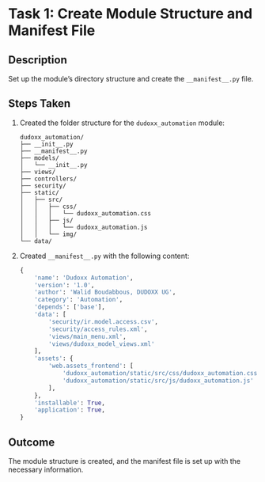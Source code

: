 # Task 1: Create Module Structure and Manifest File

## Description
Set up the module’s directory structure and create the `__manifest__.py` file.

## Steps Taken
1. Created the folder structure for the `dudoxx_automation` module:
   ```plaintext
   dudoxx_automation/
   ├── __init__.py
   ├── __manifest__.py
   ├── models/
   │   └── __init__.py
   ├── views/
   ├── controllers/
   ├── security/
   ├── static/
   │   ├── src/
   │   │   ├── css/
   │   │   │   └── dudoxx_automation.css
   │   │   ├── js/
   │   │   │   └── dudoxx_automation.js
   │   │   └── img/
   └── data/
   ```

2. Created `__manifest__.py` with the following content:
   ```python
   {
       'name': 'Dudoxx Automation',
       'version': '1.0',
       'author': 'Walid Boudabbous, DUDOXX UG',
       'category': 'Automation',
       'depends': ['base'],
       'data': [
           'security/ir.model.access.csv',
           'security/access_rules.xml',
           'views/main_menu.xml',
           'views/dudoxx_model_views.xml'
       ],
       'assets': {
           'web.assets_frontend': [
               'dudoxx_automation/static/src/css/dudoxx_automation.css',
               'dudoxx_automation/static/src/js/dudoxx_automation.js'
           ],
       },
       'installable': True,
       'application': True,
   }
   ```

## Outcome
The module structure is created, and the manifest file is set up with the necessary information.
